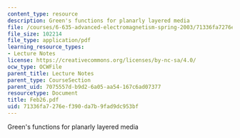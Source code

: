 ```yaml
---
content_type: resource
description: Green's functions for planarly layered media
file: /courses/6-635-advanced-electromagnetism-spring-2003/71336fa7276ef390da7b9fad9dc953bf_Feb26.pdf
file_size: 102214
file_type: application/pdf
learning_resource_types:
- Lecture Notes
license: https://creativecommons.org/licenses/by-nc-sa/4.0/
ocw_type: OCWFile
parent_title: Lecture Notes
parent_type: CourseSection
parent_uid: 7075557d-b9d2-6a05-aa54-167c6ad07377
resourcetype: Document
title: Feb26.pdf
uid: 71336fa7-276e-f390-da7b-9fad9dc953bf
---
```

Green's functions for planarly layered media
